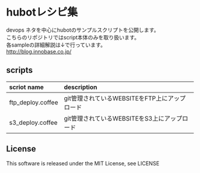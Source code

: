 hubotレシピ集
=================
devops ネタを中心にhubotのサンプルスクリプトを公開します。  
こちらのリポジトリではscript本体のみを取り扱います。  
各sampleの詳細解説は↓で行っています。  
http://blog.innobase.co.jp/

scripts
-----------------

| scriot name       | description                              |
|:------------------|:-----------------------------------------|
| ftp_deploy.coffee | git管理されているWEBSITEをFTP上にアップロード  |
| s3_deploy.coffee  | git管理されているWEBSITEをS3上にアップロード   |

License
-----------------
This software is released under the MIT License, see LICENSE
